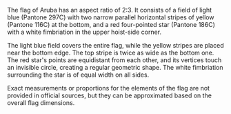 The flag of Aruba has an aspect ratio of 2:3. It consists of a field of light blue (Pantone 297C) with two narrow parallel horizontal stripes of yellow (Pantone 116C) at the bottom, and a red four-pointed star (Pantone 186C) with a white fimbriation in the upper hoist-side corner.

The light blue field covers the entire flag, while the yellow stripes are placed near the bottom edge. The top stripe is twice as wide as the bottom one. The red star's points are equidistant from each other, and its vertices touch an invisible circle, creating a regular geometric shape. The white fimbriation surrounding the star is of equal width on all sides.

Exact measurements or proportions for the elements of the flag are not provided in official sources, but they can be approximated based on the overall flag dimensions.